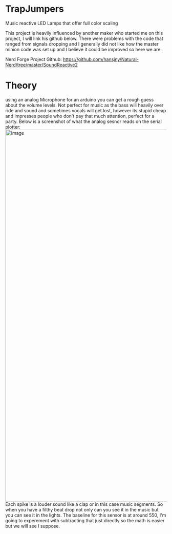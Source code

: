 # TrapJumpers
Music reactive LED Lamps that offer full color scaling

This project is heavily influenced by another maker who started me on this project, I will link his github below. There were problems with the code that ranged from signals dropping and I generally did not like how the master minion code was set up and I believe it could be improved so here we are.

Nerd Forge Project Github: https://github.com/hansjny/Natural-Nerd/tree/master/SoundReactive2

# Theory
using an analog Microphone for an arduino you can get a rough guess about the volume levels. Not perfect for music as the bass will heavily over ride and sound and sometimes vocals will get lost, however its stupid cheap and impresses people who don't pay that much attention, perfect for a party.
Below is a screenshot of what the analog sesnor reads on the serial plotter:
<img width="1161" alt="image" src="https://user-images.githubusercontent.com/64546287/131937734-52f60e93-6fb8-4416-88b4-49edb1bc4f39.png">
Each spike is a louder sound like a clap or in this case music segments. So when you have a filthy beat drop not only can you see it in the music but you can see it in the lights. The baseline for this sensor is at around 550, I'm going to experement with subtracting that just directly so the math is easier but we will see I suppose.
